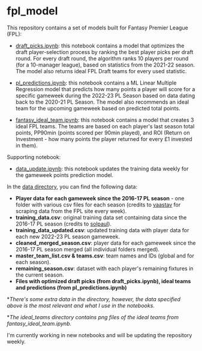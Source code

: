 # fpl_model

This repository contains a set of models built for Fantasy Premier League (FPL):
- [draft_picks.ipynb](https://github.com/amirgrunhaus/fpl_model/blob/main/draft_picks.ipynb): this notebook contains a model that optimizes the draft player-selection process by ranking the best player picks per draft round. For every draft round, the algorithm ranks 10 players per round (for a 10-manager league), based on statistics from the 2021-22 season. The model also returns ideal FPL Draft teams for every used statistic.

- [pl_predictions.ipynb](https://github.com/amirgrunhaus/fpl_model/blob/main/pl_predictions.ipynb): this notebook contains a ML Linear Multiple Regression model that predicts how many points a player will score for a specific gameweek during the 2022-23 PL Season based on data dating back to the 2020-21 PL Season. The model also recommends an ideal team for the upcoming gameweek based on predicted total points.

- [fantasy_ideal_team.ipynb](https://github.com/amirgrunhaus/fpl_model/blob/main/fantasy_ideal_team.ipynb): this notebook contains a model that creates 3 ideal FPL teams. The teams are based on each player's last season total points, PP90min (points scored per 90min played), and ROI (Return on Investment - how many points the player returned for every £1 invested in them). 

Supporting notebook:
- [data_update.ipynb](https://github.com/amirgrunhaus/fpl_model/blob/main/data_update.ipynb): this notebook updates the training data weekly for the gameweek points prediction model. 

In the [data directory](https://github.com/amirgrunhaus/fpl_model/tree/main/Data), you can find the following data:
- **Player data for each gameweek since the 2016-17 PL season** - one folder with various csv files for each season (credits to [vaastav](https://github.com/vaastav/Fantasy-Premier-League) for scraping data from the FPL site every week).
- **training_data.csv**: original training data set containing data since the 2016-17 PL season (credits to [solpaul](https://github.com/solpaul/fpl-prediction)).
- **training_data_updated.csv**: updated training data with player data for each new 2022-23 PL season gameweek.
- **cleaned_merged_season.csv**: player data for each gameweek since the 2016-17 PL season merged (all individual folders merged).
- **master_team_list.csv & teams.csv**: team names and IDs (global and for each season).
- **remaining_season.csv**: dataset with each player's remaining fixtures in the current season.
- **Files with optimized draft picks (from draft_picks.ipynb), ideal teams and predictions (from pl_predictions.ipynb)**

**There's some extra data in the directory, however, the data specified above is the most relevant and what I use in the notebooks.*

**The ideal_teams directory contains png files of the ideal teams from fantasy_ideal_team.ipynb.*

I'm currently working in new notebooks and will be updating the repository weekly.
